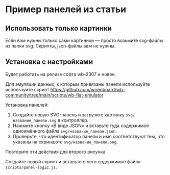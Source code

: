 # Пример панелей из статьи
## Использовать только картинки
Если вам нужны только сами картиннки — просто возьмите svg-файлы из папки svg. Скрипты, json-файлы вам не нужны.

## Установка с настройками
Будет работать на релизе софта wb-2307 и новее.

Для эмуляции данных, к которым привязаны панели используйте используйте скрипт https://github.com/wirenboard/wb-community/tree/main/scripts/wb-flat-emulator

Установка панелей:
1. Создайте новую SVG-панель и загрузите картинку `svg/название_панели.svg` в контроллер.
2. Нажмите кнопку «В виде JSON» и вставьте туда содержимое одноимённого файла `svg/название_панели.json`.
3. Проверьте, что идентификатор панели и имя соответствуют тем, что указаны на скриншоте `svg/название_панели.png`.

Повторите эти действия для второго рисунка.

Создайте новый скрипт и вставьте в него содержимое файла `scripts/panel-logic.js`.
